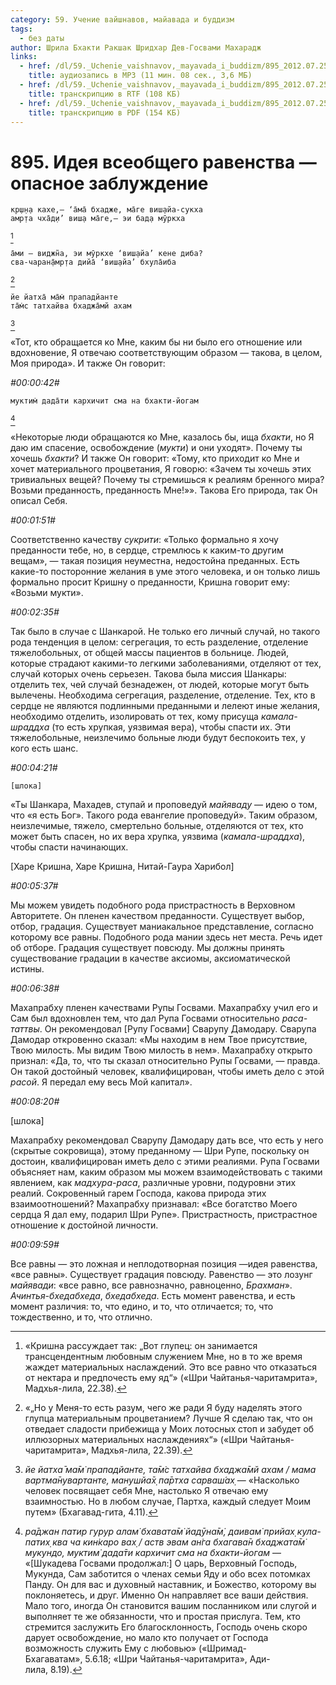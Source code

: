 ```yaml
---
category: 59. Учение вайшнавов, майавада и буддизм
tags:
  - без даты
author: Шрила Бхакти Ракшак Шридхар Дев-Госвами Махарадж
links:
  - href: /dl/59._Uchenie_vaishnavov,_mayavada_i_buddizm/895_2012.07.25.17_ShridharMj_Ideya_vseobwego_ravenstva-opasnoye_zablujdeniye.mp3
    title: аудиозапись в MP3 (11 мин. 08 сек., 3,6 МБ)
  - href: /dl/59._Uchenie_vaishnavov,_mayavada_i_buddizm/895_2012.07.25.17_ShridharMj_Ideya_vseobwego_ravenstva-opasnoye_zablujdeniye.rtf
    title: транскрипцию в RTF (108 КБ)
  - href: /dl/59._Uchenie_vaishnavov,_mayavada_i_buddizm/895_2012.07.25.17_ShridharMj_Ideya_vseobwego_ravenstva-opasnoye_zablujdeniye.pdf
    title: транскрипцию в PDF (154 КБ)
---
```


# 895. Идея всеобщего равенства — опасное заблуждение

    кр̣ш̣н̣а кахе,— ‘а̄ма̄ бхадже, ма̄ге виш̣айа-сукха
    амр̣та чха̄д̣и’ виш̣а ма̄ге,— эи бад̣а мӯркха
[^_ftn1]

    а̄ми — виджн̃а, эи мӯркхе ‘виш̣айа’ кене диба?
    сва-чаран̣а̄мр̣та дийа̄ ‘виш̣айа’ бхула̄иба
[^_ftn2]

    йе йатха̄ ма̄м̇ прападйанте
    та̄м̇с татхайва бхаджа̄мй ахам
[^_ftn3]

«Тот, кто обращается ко Мне, каким бы ни было его отношение или вдохновение, Я отвечаю соответствующим образом — такова, в целом, Моя природа». И также Он говорит:

*#00:00:42#*

    муктим̇ дада̄ти кархичит сма на бхакти-йогам
[^_ftn4]

«Некоторые люди обращаются ко Мне, казалось бы, ища *бхакти*, но Я даю им спасение, освобождение (*мукти*) и они уходят». Почему ты хочешь *бхакти*? И также Он говорит: «Тому, кто приходит ко Мне и хочет материального процветания, Я говорю: «Зачем ты хочешь этих тривиальных вещей? Почему ты стремишься к реалиям бренного мира? Возьми преданность, преданность Мне!»». Такова Его природа, так Он описал Себя.

*#00:01:51#*

Соответственно качеству *сукрити*: «Только формально я хочу преданности тебе, но, в сердце, стремлюсь к каким-то другим вещам», — такая позиция неуместна, недостойна преданных. Есть какие-то посторонние желания в уме этого человека, и он только лишь формально просит Кришну о преданности, Кришна говорит ему: «Возьми мукти».

*#00:02:35#*

Так было в случае с Шанкарой. Не только его личный случай, но такого рода тенденция в целом: сегрегация, то есть разделение, отделение тяжелобольных, от общей массы пациентов в больнице. Людей, которые страдают какими-то легкими заболеваниями, отделяют от тех, случай которых очень серьезен. Такова была миссия Шанкары: отделить тех, чей случай безнадежен, от людей, которые могут быть вылечены. Необходима сегрегация, разделение, отделение. Тех, кто в сердце не являются подлинными преданными и лелеют иные желания, необходимо отделить, изолировать от тех, кому присуща *камала-шраддха* (то есть хрупкая, уязвимая вера), чтобы спасти их. Эти тяжелобольные, неизлечимо больные люди будут беспокоить тех, у кого есть шанс.

*#00:04:21#*

    [шлока]

«Ты Шанкара, Махадев, ступай и проповедуй *майяваду* — идею о том, что «я есть Бог». Такого рода евангелие проповедуй». Таким образом, неизлечимые, тяжело, смертельно больные, отделяются от тех, кто может быть спасен, но их вера хрупка, уязвима (*камала-шраддха*), чтобы спасти начинающих.

[Харе Кришна, Харе Кришна, Нитай-Гаура Харибол]

*#00:05:37#*

Мы можем увидеть подобного рода пристрастность в Верховном Авторитете. Он пленен качеством преданности. Существует выбор, отбор, градация. Существует маниакальное представление, согласно которому все равны. Подобного рода мании здесь нет места. Речь идет об отборе. Градация существует повсюду. Мы должны принять существование градации в качестве аксиомы, аксиоматической истины.

*#00:06:38#*

Махапрабху пленен качествами Рупы Госвами. Махапрабху учил его и Сам был вдохновлен тем, что дал Рупа Госвами относительно *раса-таттвы*. Он рекомендовал [Рупу Госвами] Сварупу Дамодару. Сварупа Дамодар откровенно сказал: «Мы находим в нем Твое присутствие, Твою милость. Мы видим Твою милость в нем». Махапрабху открыто признал: «Да, то, что ты сказал относительно Рупы Госвами, — правда. Он такой достойный человек, квалифицирован, чтобы иметь дело с этой *расой*. Я передал ему весь Мой капитал».

*#00:08:20#*

[шлока]

Махапрабху рекомендовал Сварупу Дамодару дать все, что есть у него (скрытые сокровища), этому преданному — Шри Рупе, поскольку он достоин, квалифицирован иметь дело с этими реалиями. Рупа Госвами объясняет нам, каким образом мы можем взаимодействовать с такими явлением, как *мадхура-раса*, различные уровни, подуровни этих реалий. Сокровенный гарем Господа, какова природа этих взаимоотношений? Махапрабху признавал: «Все богатство Моего сердца Я дал ему, подарил Шри Рупе». Пристрастность, пристрастное отношение к достойной личности.

*#00:09:59#*

Все равны — это ложная и неплодотворная позиция —идея равенства, «все равны». Существует градация повсюду. Равенство — это лозунг *майявади*: «все равно, все равнозначно, равноценно, *Брахман*». *Ачинтья-бхедабхеда*, *бхедабхеда*. Есть момент равенства, и есть момент различия: то, что едино, и то, что отличается; то, что тождественно, и то, что отлично.



[^_ftn1]: «Кришна рассуждает так: „Вот глупец: он занимается трансцендентным любовным служением Мне, но в то же время жаждет материальных наслаждений. Это все равно что отказаться от нектара и предпочесть ему яд“» («Шри Чайтанья-чаритамрита», Мадхья-лила, 22.38).

[^_ftn2]: «„Но у Меня-то есть разум, чего же ради Я буду наделять этого глупца материальным процветанием? Лучше Я сделаю так, что он отведает сладости прибежища у Моих лотосных стоп и забудет об иллюзорных материальных наслаждениях“» («Шри Чайтанья-чаритамрита», Мадхья-лила, 22.39).

[^_ftn3]: *йе йатха̄ ма̄м̇ прападйанте, та̄м̇с татхайва бхаджа̄мй ахам / мама вартма̄нувартанте, манушйа̄х̣ па̄ртха сарваш́ах̣* — «Насколько человек посвящает себя Мне, настолько Я отвечаю ему взаимностью. Но в любом случае, Партха, каждый следует Моим путем» (Бхагавад-гита, 4.11).

[^_ftn4]: *ра̄джан патир гурур алам̇ бхавата̄м̇ йадӯна̄м̇, даивам̇ прийах̣ кула-патих̣ ква ча кин̇каро вах̣ / аств эвам ан̇га бхагава̄н бхаджата̄м̇ мукундо, муктим̇ дада̄ти кархичит сма на бхакти-йогам* — «[Шукадева Госвами продолжал:] О царь, Верховный Господь, Мукунда, Сам заботится о членах семьи Яду и обо всех потомках Панду. Он для вас и духовный наставник, и Божество, которому вы поклоняетесь, и друг. Именно Он направляет все ваши действия. Мало того, иногда Он становится вашим посланником или слугой и выполняет те же обязанности, что и простая прислуга. Тем, кто стремится заслужить Его благосклонность, Господь очень скоро дарует освобождение, но мало кто получает от Господа возможность служить Ему с любовью» («Шримад-Бхагаватам», 5.6.18; «Шри Чайтанья-чаритамрита», Ади-лила, 8.19).

